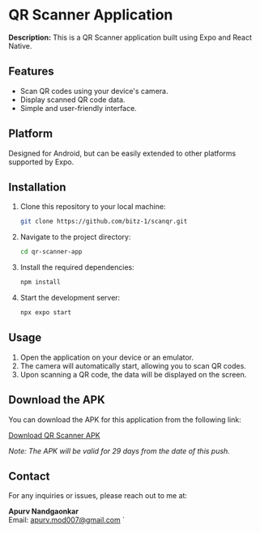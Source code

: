 # QR Scanner Application

**Description:** This is a QR Scanner application built using Expo and React Native.

## Features

- Scan QR codes using your device's camera.
- Display scanned QR code data.
- Simple and user-friendly interface.

## Platform

Designed for Android, but can be easily extended to other platforms supported by Expo.

## Installation

1. Clone this repository to your local machine:

   ```bash
   git clone https://github.com/bitz-1/scanqr.git
   ```

2. Navigate to the project directory:

   ```bash
   cd qr-scanner-app
   ```

3. Install the required dependencies:

   ```bash
   npm install
   ```

4. Start the development server:

   ```bash
   npx expo start
   ```

## Usage

1. Open the application on your device or an emulator.
2. The camera will automatically start, allowing you to scan QR codes.
3. Upon scanning a QR code, the data will be displayed on the screen.

## Download the APK

You can download the APK for this application from the following link:

[Download QR Scanner APK](https://expo.dev/artifacts/eas/m36B5vzgRi6KimEGNJNmiq.apk)

*Note: The APK will be valid for 29 days from the date of this push.*

## Contact

For any inquiries or issues, please reach out to me at:

**Apurv Nandgaonkar**  
Email: [apurv.mod007@gmail.com](mailto:apurv.mod007@gmail.com)
`
